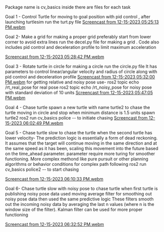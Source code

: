 Package name is cv_basics inside there are files for each task


Goal 1 - Control Turtle
for moving to goal position with pid control , after launching turtlesim run the turt.py file
[Screencast from 12-15-2023 05:25:13 PM.webm](https://github.com/shriram272/turtlesim_tasks/assets/99411053/2bcc4bfd-a2f1-4278-8c92-41c003d74bfd)


Goal 2- Make a grid
for making a proper grid preferably start from lower corner to avoid extra lines
run the decel.py file for making a grid . Code also includes pid control and deceleration profile to limit maximum acceleration

[Screencast from 12-15-2023 05:28:42 PM.webm](https://github.com/shriram272/turtlesim_tasks/assets/99411053/d5060cff-97e9-4679-8103-68f750be1f24)


Goal 3 - Rotate turtle in circle
for making a circle run the circle.py file
It has parameters to control linear/angular velocity and radius of circle along with pid control and deceleration profile
[Screencast from 12-15-2023 05:32:00 PM.webm](https://github.com/shriram272/turtlesim_tasks/assets/99411053/f1e0eeb9-51b6-4013-9fd6-abef7bb673db)
 for getting relative and noisy pose use-
 ros2 topic echo /rt_real_pose for real pose 
 ros2 topic echo /rt_noisy_pose for noisy pose with standard deviation of 10 units
 [Screencast from 12-15-2023 05:47:05 PM.webm](https://github.com/shriram272/turtlesim_tasks/assets/99411053/2d5960b3-b7f1-4b9a-aa60-eef742a3cf56)


 Goal 4 - Chase turtle
 spawn a new turtle with name turtle2 to chase the turtle moving in circle and stop when minimum distance is 1.5 units
 spawn turtle2
 ros2 run cv_basics police  -- to initiate chasing
 [Screencast from 12-15-2023 06:02:49 PM.webm](https://github.com/shriram272/turtlesim_tasks/assets/99411053/9c451a72-fe61-4bb5-bb89-2be6fc25c568)


 Goal 5 - Chase turtle slow
 to chase the turtle when the second turtle has lower velocity- The prediction logic is essentially a form of dead reckoning. It assumes that the target will continue moving in the same direction and at the same speed as it has been, 
 scaling this movement into the future based on the time_ahead parameter.
 parameter require more turing for smoother functioning. More complex methond like pure pursuit or other planning algorithms or behavior conditions for complex path following
 ros2 run cv_basics police2  -- to start chasing 

[Screencast from 12-15-2023 06:10:33 PM.webm](https://github.com/shriram272/turtlesim_tasks/assets/99411053/1b5ecd85-a278-4a27-b993-97bcc354b4bb)

Goal 6- Chase turtle slow with noisy pose
to chase turtle when first turtle is publishing noisy pose data
used moving average filter for smoothing out noisy pose data then used the same predictive logic
These filters smooth out the incoming noisy data by averaging the last n values (where n is the window size of the filter).
Kalman filter can be used for more proper functioning

[Screencast from 12-15-2023 06:32:52 PM.webm](https://github.com/shriram272/turtlesim_tasks/assets/99411053/c5a595b9-1016-4f55-a158-8d6cb851c8c8)


 
